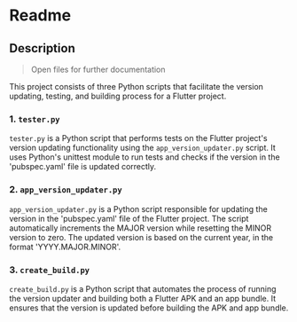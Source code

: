 # Readme

## Description

> Open files for further documentation

This project consists of three Python scripts that facilitate the version updating, testing, and building process for a Flutter project.

### 1. `tester.py`

`tester.py` is a Python script that performs tests on the Flutter project's version updating functionality using the `app_version_updater.py` script. It uses Python's unittest module to run tests and checks if the version in the 'pubspec.yaml' file is updated correctly.

### 2. `app_version_updater.py`

`app_version_updater.py` is a Python script responsible for updating the version in the 'pubspec.yaml' file of the Flutter project. The script automatically increments the MAJOR version while resetting the MINOR version to zero. The updated version is based on the current year, in the format 'YYYY.MAJOR.MINOR'.

### 3. `create_build.py`

`create_build.py` is a Python script that automates the process of running the version updater and building both a Flutter APK and an app bundle. It ensures that the version is updated before building the APK and app bundle.
